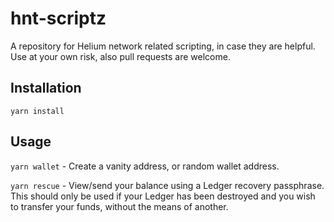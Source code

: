 # hnt-scriptz
A repository for Helium network related scripting, in case they are helpful. Use at your own risk, also pull requests are welcome.


## Installation

`yarn install`

## Usage

`yarn wallet` - Create a vanity address, or random wallet address.

`yarn rescue` - View/send your balance using a Ledger recovery passphrase. This should only be used if your Ledger has been destroyed and you wish to transfer your funds, without the means of another.

